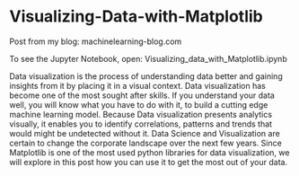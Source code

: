# Visualizing-Data-with-Matplotlib
Post from my blog: machinelearning-blog.com

To see the Jupyter Notebook, open: Visualizing_data_with_Matplotlib.ipynb

Data visualization is the process of understanding data better and gaining insights from it by placing it in a visual context. Data visualization has become one of the most sought after skills.  If you understand your data well, you will know what you have to do with it, to build a cutting edge machine learning model.  Because Data visualization presents analytics visually, it enables you to identify correlations, patterns and trends that would might be undetected without it. Data Science and Visualization are certain to change the corporate landscape over the next few years. Since Matplotlib is one of the most used python libraries for data visualization, we will explore in this post how you can use it to get the most out of your data.

